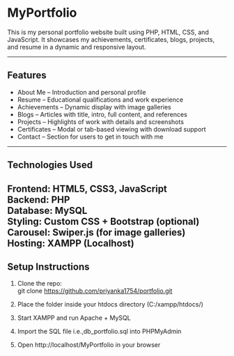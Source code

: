 # MyPortfolio 

This is my personal portfolio website built using PHP, HTML, CSS, and JavaScript. It showcases my achievements, certificates, blogs, projects, and resume in a dynamic and responsive layout.

---

## Features

- About Me – Introduction and personal profile  
- Resume – Educational qualifications and work experience  
- Achievements – Dynamic display with image galleries  
- Blogs – Articles with title, intro, full content, and references  
- Projects – Highlights of work with details and screenshots  
- Certificates – Modal or tab-based viewing with download support  
- Contact – Section for users to get in touch with me

---

## Technologies Used

Frontend: HTML5, CSS3, JavaScript  
Backend: PHP  
Database: MySQL  
Styling: Custom CSS + Bootstrap (optional)  
Carousel: Swiper.js (for image galleries)  
Hosting: XAMPP (Localhost)
---

## Setup Instructions

1. Clone the repo:  
   git clone https://github.com/priyanka1754/portfolio.git

2. Place the folder inside your htdocs directory (C:/xampp/htdocs/)

3. Start XAMPP and run Apache + MySQL

4. Import the SQL file i.e.,db_portfolio.sql into PHPMyAdmin

5. Open http://localhost/MyPortfolio in your browser

